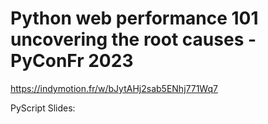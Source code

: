 # Python web performance 101 uncovering the root causes - PyConFr 2023

https://indymotion.fr/w/bJytAHj2sab5ENhj771Wq7

PyScript Slides:  